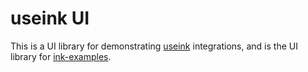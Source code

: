 # useink UI

This is a UI library for demonstrating [useink](https://use.ink/frontend/overview/) integrations, and is the UI library for
[ink-examples](github.com/paritytech/ink-examples/).
